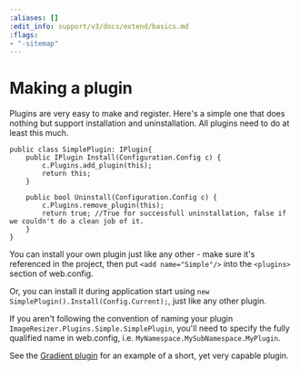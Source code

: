 ```yaml
---
:aliases: []
:edit_info: support/v3/docs/extend/basics.md
:flags:
- "-sitemap"
---
```


# Making a plugin

Plugins are very easy to make and register. Here's a simple one that does nothing but support installation and uninstallation. All plugins need to do at least this much.

	public class SimplePlugin: IPlugin{
	    public IPlugin Install(Configuration.Config c) {
	        c.Plugins.add_plugin(this);
	        return this;
	    }

	    public bool Uninstall(Configuration.Config c) {
	        c.Plugins.remove_plugin(this);
	        return true; //True for successfull uninstallation, false if we couldn't do a clean job of it.
	    }
	}

You can install your own plugin just like any other - make sure it's referenced in the project, then put `<add name="Simple"/>` into the `<plugins>` section of web.config. 
	
Or, you can install it during application start using `new SimplePlugin().Install(Config.Current);`, just like any other plugin. 

If you aren't following the convention of naming your plugin `ImageResizer.Plugins.Simple.SimplePlugin`, you'll need to specify the fully qualified name in web.config, i.e. `MyNamespace.MySubNamespace.MyPlugin`. 

See the [Gradient plugin](/plugins/gradient) for an example of a short, yet very capable plugin.